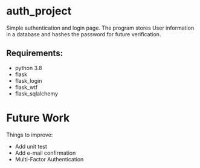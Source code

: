 # auth_project
Simple authentication and login page. The program stores User information in a database and
hashes the password for future verification.

## Requirements:
* python 3.8
* flask
* flask_login
* flask_wtf
* flask_sqlalchemy

# Future Work

Things to improve: 
* Add unit test 
* Add e-mail confirmation
* Multi-Factor Authentication
